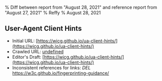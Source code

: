 % Diff between report from "August 28, 2021" and reference report from "August 27, 2021"
% Reffy
% August 28, 2021

## User-Agent Client Hints

- Initial URL: [https://wicg.github.io/ua-client-hints/](https://wicg.github.io/ua-client-hints/)
- Crawled URL: [undefined](undefined)
- Editor's Draft: [https://wicg.github.io/ua-client-hints/](https://wicg.github.io/ua-client-hints/)
- Inconsistent references for links: *DEL* https://w3c.github.io/fingerprinting-guidance/


